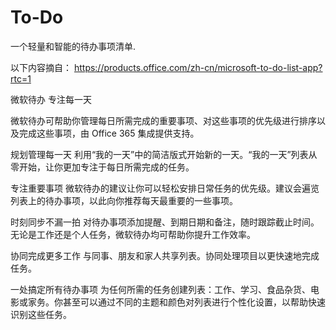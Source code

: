 # To-Do
一个轻量和智能的待办事项清单.

以下内容摘自：
https://products.office.com/zh-cn/microsoft-to-do-list-app?rtc=1


微软待办
专注每一天

微软待办可帮助你管理每日所需完成的重要事项、对这些事项的优先级进行排序以及完成这些事项，由 Office 365 集成提供支持。

规划管理每一天
利用“我的一天”中的简洁版式开始新的一天。“我的一天”列表从零开始，让你更加专注于每日所需完成的任务。 

专注重要事项
微软待办的建议让你可以轻松安排日常任务的优先级。建议会遍览列表上的待办事项，以此向你推荐每天最重要的一些事项。 

时刻同步不漏一拍
对待办事项添加提醒、到期日期和备注，随时跟踪截止时间。无论是工作还是个人任务，微软待办均可帮助你提升工作效率。 

协同完成更多工作
与同事、朋友和家人共享列表。协同处理项目以更快速地完成任务。 

一处搞定所有待办事项
为任何所需的任务创建列表：工作、学习、食品杂货、电影或家务。你甚至可以通过不同的主题和颜色对列表进行个性化设置，以帮助快速识别这些任务。 
